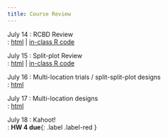 ```yaml
---
title: Course Review 
---
```


July 14
: RCBD Review   
  : [html](https://stat720.github.io/summer2025/notes/randomized-complete-block-designs.html) | [in-class R code](../scripts/07142025_rcbd.Rmd)

July 15 
: Split-plot Review   
  : [html](https://stat720.github.io/summer2025/notes/split-plot-designs.html) | [in-class R code](../scripts/07152025_splitplot.Rmd)

July 16 
: Multi-location trials / split-split-plot designs   
  : [html](https://stat720.github.io/summer2025/notes/more-multilevel-designs.html)

July 17 
: Multi-location designs  
  : [html](https://stat720.github.io/summer2025/notes/planning-a-multi-location-design.html)

July 18
: Kahoot!   
  : **HW 4 due**{: .label .label-red }
